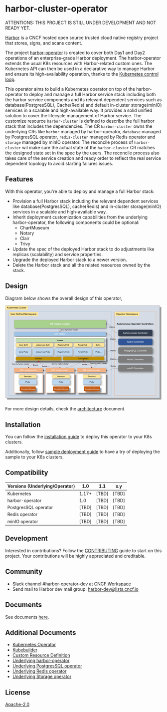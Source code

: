 # harbor-cluster-operator

ATTENTIONS: THIS PROJECT IS STILL UNDER DEVELOPMENT AND NOT READY YET.

[Harbor](https://github.com/goharbor/harbor) is a CNCF hosted open source trusted cloud native registry project that stores, signs, and scans content.

The project [harbor-operator](https://github.com/goharbor/harbor-operator) is created to cover both Day1 and Day2 operations of an enterprise-grade Harbor deployment.
The harbor-operator extends the usual K8s resources with Harbor-related custom ones. The Kubernetes API can then be used in a declarative way to manage Harbor and 
ensure its high-availability operation, thanks to the [Kubernetes control loop](https://kubernetes.io/docs/concepts/#kubernetes-control-plane).

This operator aims to build a Kubernetes operator on top of the harbor-operator to deploy and manage a full Harbor service stack including both the harbor service components 
and its relevant dependent services such as database(PostgresSQL), Cache(Redis) and default in-cluster storage(minIO) services in a scalable and high-available way. It provides 
a solid unified solution to cover the lifecycle management of Harbor service. The customize resource `harbor-cluster` is defined to describe the full harbor stack that includes 
the dependencies. The CR `harbor-cluster` owns the underlying CRs like `harbor` managed by harbor-operator, `database` managed by PostgresSQL operator, `redis-cluster` managed by Redis 
operator and `storage` managed by minIO operator. The reconcile process of `harbor-cluster` wil make sure the actual state of the `harbor-cluster` CR matches the designed state set 
in the spec by the users. The reconcile process also takes care of the service creation and ready order to reflect the real service dependent topology to avoid starting failures issues.

## Features

With this operator, you're able to deploy and manage a full Harbor stack:

- Provision a full Harbor stack including the relevant dependent services like database(PostgresSQL), cache(Redis) and 
in-cluster storage(minIO) services in a scalable and high-available way.
- Inherit deployment customization capabilities from the underlying harbor-operator, the following components could be optional:
  - ChartMuseum
  - Notary
  - Clair
  - Trivy
- Update the spec of the deployed Harbor stack to do adjustments like replicas (scalability) and service properties.
- Upgrade the deployed Harbor stack to a newer version.
- Delete the Harbor stack and all the related resources owned by the stack.

## Design

Diagram below shows the overall design of this operator,

![harbor-cluster-operator](./docs/assets/harbor-cluster-operator.png)

For more design details, check the [architecture](./docs/architecture.md) document.

## Installation

You can follow the [installation guide](./docs/installation.md) to deploy this operator to your K8s clusters.

Additionally, follow [sample deployment guide](./docs/sample_deploy_guide.md) to have a try of deploying the sample to your K8s clusters.

## Compatibility

| Versions (Underlying\Operator) |  1.0  |  1.1  |  x.y |
|--------------------------------|-------|-------|------|
| Kubernetes | 1.17+ | [TBD] | [TBD] |
| harbor-operator | 1.0 | [TBD] | [TBD] |
| PostgresSQL operator | [TBD] | [TBD] | [TBD] |
| Redis operator | [TBD] | [TBD] | [TBD] |
| minIO operator | [TBD] | [TBD] | [TBD] |


## Development

Interested in contributions? Follow the [CONTRIBUTING](./docs/CONTRIBUTING.md) guide to start on this project. Your contributions will be highly appreciated and creditable.

## Community

* Slack channel #harbor-operator-dev at [CNCF Workspace](https://slack.cncf.io)
* Send mail to Harbor dev mail group:  harbor-dev@lists.cncf.io

## Documents

See documents [here](./docs).

## Additional Documents

* [Kubernetes Operator](https://kubernetes.io/docs/concepts/extend-kubernetes/operator/)
* [Kubebuilder](https://book.kubebuilder.io/)
* [Custom Resource Definition](https://kubernetes.io/docs/concepts/extend-kubernetes/api-extension/custom-resources/)
* [Underlying harbor-operator](https://github.com/goharbor/harbor-operator)
* [Underlying PostgresSQL operator](https://github.com/zalando/postgres-operator)
* [Underlying Redis operator](#)
* [Underlying Storage operator](https://github.com/minio/minio-operator)


## License

[Apache-2.0](https://github.com/goharbor/harbor-cluster-operator/blob/master/LICENSE)